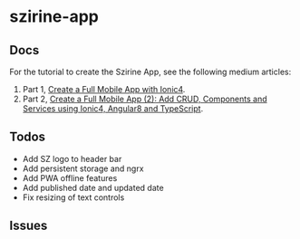 # szirine-app

## Docs

For the tutorial to create the Szirine App, see the following medium articles:
1. Part 1, [Create a Full Mobile App with Ionic4](https://medium.com/nycdev/create-a-full-mobile-app-with-ionic4-2849df0d47c3).
2. Part 2, [Create a Full Mobile App (2): Add CRUD, Components and Services using Ionic4, Angular8 and TypeScript](https://medium.com/nycdev/create-a-full-mobile-app-2-add-crud-components-and-services-using-ionic4-angular8-and-8d7bc1ff3aa6).

## Todos

* Add SZ logo to header bar
* Add persistent storage and ngrx
* Add PWA offline features
* Add published date and updated date
* Fix resizing of text controls

## Issues

